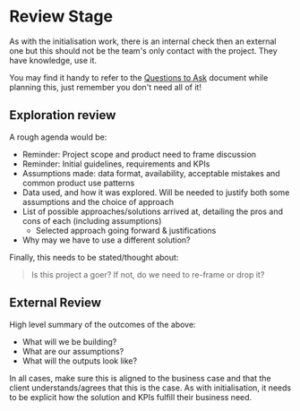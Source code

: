# Review Stage
As with the initialisation work, there is an internal check then an external one
but this should not be the team's only contact with the project. They have knowledge, 
use it. 

You may find it handy to refer to the [Questions to Ask](questions_to_ask.md) 
document while planning this, just remember you don't need all of it!

## Exploration review 
A rough agenda would be:

* Reminder: Project scope and product need to frame discussion
* Reminder: Initial guidelines, requirements and KPIs
* Assumptions made: data format, availability, acceptable mistakes and 
common product use patterns
* Data used, and how it was explored. Will be needed to justify both some 
assumptions and the choice of approach
* List of possible approaches/solutions arrived at, detailing the pros and 
cons of each (including assumptions)
    * Selected approach going forward & justifications
* Why may we have to use a different solution?

Finally, this needs to be stated/thought about:
> Is this project a goer? If not, do we need to re-frame or drop it? 

## External Review		
High level summary of the outcomes of the above:
* What will we be building?
* What are our assumptions? 
* What will the outputs look like? 

In all cases, make sure this is aligned to the business case and that the client
understands/agrees that this is the case. As with initialisation, it needs to be 
explicit how the solution and KPIs fulfill their business need. 

